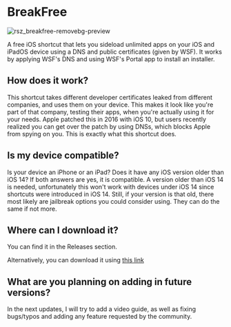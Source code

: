 # BreakFree
![rsz_breakfree-removebg-preview](https://github.com/user-attachments/assets/b4610701-2c91-4cd2-92fd-2c33502975ea)


A free iOS shortcut that lets you sideload unlimited apps on your iOS and iPadOS device using a DNS and public certificates (given by WSF).
It works by applying WSF's DNS and using WSF's Portal app to install an installer.

## How does it work?
This shortcut takes different developer certificates leaked from different companies, and uses them on your device. This makes it look like you're part of that company, testing their apps, when you're actually using it for your needs. Apple patched this in 2016 with iOS 10, but users recently realized you can get over the patch by using DNSs, which blocks Apple from spying on you. This is exactly what this shortcut does.

## Is my device compatible?
Is your device an iPhone or an iPad? Does it have any iOS version older than iOS 14? If both answers are yes, it is compatible.
A version older than iOS 14 is needed, unfortunately this won't work with devices under iOS 14 since shortcuts were introduced in iOS 14. Still, if your version is that old, there most likely are jailbreak options you could consider using. They can do the same if not more.

## Where can I download it?
You can find it in the Releases section.

Alternatively, you can download it using [this link](https://www.icloud.com/shortcuts/fac6e7f4a5fb4fe8a60945c62e7b81cb)

## What are you planning on adding in future versions?
In the next updates, I will try to add a video guide, as well as 
fixing bugs/typos and adding any feature requested by the community.
